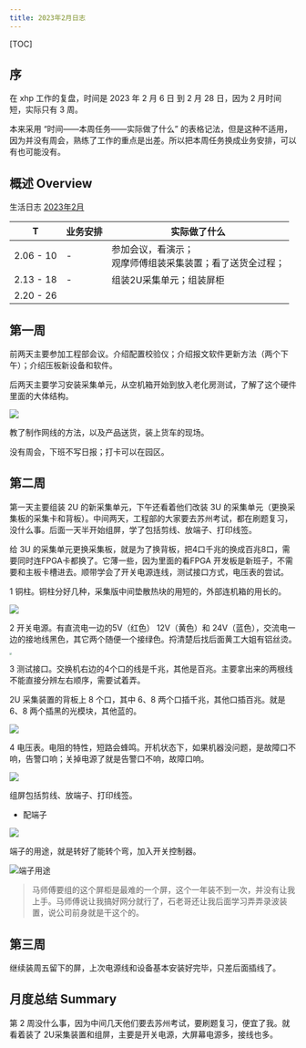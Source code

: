 ```yaml
---
title: 2023年2月日志
---
```


[TOC]

## 序

在 xhp 工作的复盘，时间是 2023 年 2 月 6 日 到 2 月 28 日，因为 2 月时间短，实际只有 3 周。

本来采用 “时间——本周任务——实际做了什么” 的表格记法，但是这种不适用，因为并没有周会，熟练了工作的重点是出差。所以把本周任务换成业务安排，可以有也可能没有。

## 概述 Overview

生活日志 [2023年2月](https://ae85.gitee.io/update/journal/202202xhp)

|     T     | 业务安排 | 实际做了什么                                                 |
| :-------: | -------- | ------------------------------------------------------------ |
| 2.06 - 10 | -        | 参加会议，看演示；<br>观摩师傅组装采集装置；看了送货全过程； |
| 2.13 - 18 | -        | 组装2U采集单元；组装屏柜                                     |
| 2.20 - 26 |          |                                                              |

## 第一周

前两天主要参加工程部会议。介绍配置校验仪；介绍报文软件更新方法（两个下午）；介绍压板新设备和软件。

后两天主要学习安装采集单元，从空机箱开始到放入老化房测试，了解了这个硬件里面的大体结构。

![](./assets/stru_mcu.jpg)

教了制作网线的方法，以及产品送货，装上货车的现场。

没有周会，下班不写日报；打卡可以在园区。

## 第二周

第一天主要组装 2U 的新采集单元，下午还看着他们改装 3U 的采集单元（更换采集板的采集卡和背板）。中间两天，工程部的大家要去苏州考试，都在刷题复习，没什么事。后面一天半开始组屏，学了包括剪线、放端子、打印线签。

给 3U 的采集单元更换采集板，就是为了换背板，把4口千兆的换成百兆8口，需要同时连FPGA卡都换了。它薄一些，因为里面的看FPGA 开发板是新班子，不需要和主板卡槽进去。顺带学会了开关电源连线，测试接口方式，电压表的尝试。

1 铜柱。铜柱分好几种，采集版中间垫散热块的用短的，外部连机箱的用长的。

![](./assets/pillars_mcu.jpg)

2 开关电源。有直流电一边的5V（红色） 12V（黄色）和 24V（蓝色），交流电一边的接地线黑色，其它两个随便一个接绿色。捋清楚后找后面黄工大姐有铝丝烫。

<img src="./assets/ac.jpg" style="zoom:27%;" />

3 测试接口。交换机右边的4个口的线是千兆，其他是百兆。主要拿出来的两根线不能直接分辨左右顺序，需要试着弄。

2U 采集装置的背板上 8 个口，其中 6、8 两个口插千兆，其他口插百兆。就是 6、8 两个插黑的光模块，其他蓝的。 

![](./assets/port_mcu.jpg)

4 电压表。电阻的特性，短路会蜂鸣。开机状态下，如果机器没问题，是故障口不响，告警口响；关掉电源了就是告警口不响，故障口响。

![](./assets/test_voltmeter.jpg)

组屏包括剪线、放端子、打印线签。

- 配端子

![](./assets/terminal_blocks.jpg)

端子的用途，就是转好了能转个弯，加入开关控制器。

![端子用途](./assets/terminal_usage.jpg)

> 马师傅要组的这个屏柜是最难的一个屏，这个一年装不到一次，并没有让我上手。马师傅说让我搞好网分就行了，石老哥还让我后面学习弄弄录波装置，说公司前身就是干这个的。

## 第三周

继续装周五留下的屏，上次电源线和设备基本安装好完毕，只差后面插线了。



## 月度总结 Summary

第 2 周没什么事，因为中间几天他们要去苏州考试，要刷题复习，便宜了我。就看着装了 2U采集装置和组屏，主要是开关电源，大屏幕电源多，接线也多。
